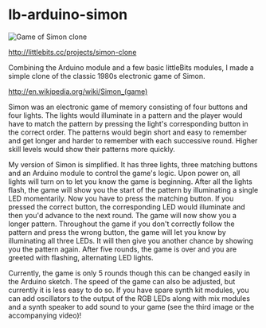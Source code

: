 lb-arduino-simon
================

![Game of Simon clone](https://raw.github.com/prizepony/lb-arduino-simon/master/img/large_simon_main.jpg)

http://littlebits.cc/projects/simon-clone

Combining the Arduino module and a few basic littleBits modules, I made a simple clone of the classic 1980s electronic game of Simon.

http://en.wikipedia.org/wiki/Simon_(game)

Simon was an electronic game of memory consisting of four buttons and four lights. The lights would illuminate in a pattern and the player would have to match the pattern by pressing the light's corresponding button in the correct order. The patterns would begin short and easy to remember and get longer and harder to remember with each successive round. Higher skill levels would show their patterns more quickly.

My version of Simon is simplified. It has three lights, three matching buttons and an Arduino module to control the game's logic. Upon power on, all lights will turn on to let you know the game is beginning. After all the lights flash, the game will show you the start of the pattern by illuminating a single LED momentarily. Now you have to press the matching button. If you pressed the correct button, the corresponding LED would illuminate and then you'd advance to the next round. The game will now show you a longer pattern. Throughout the game if you don't correctly follow the pattern and press the wrong button, the game will let you know by illuminating all three LEDs. It will then give you another chance by showing you the pattern again. After five rounds, the game is over and you are greeted with flashing, alternating LED lights.

Currently, the game is only 5 rounds though this can be changed easily in the Arduino sketch. The speed of the game can also be adjusted, but currently it is less easy to do so. If you have spare synth kit modules, you can add oscillators to the output of the RGB LEDs along with mix modules and a synth speaker to add sound to your game (see the third image or the accompanying video)!
